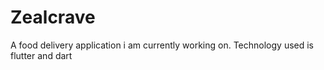 # Zealcrave
A food delivery application i am currently working on.
Technology used is flutter and dart
